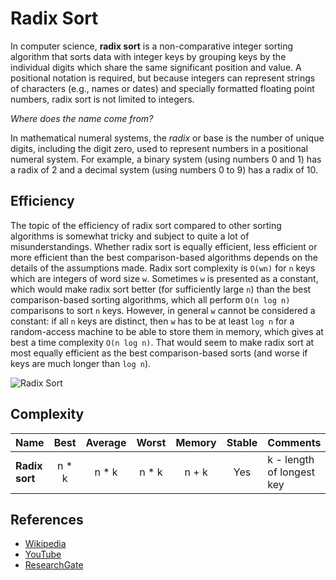 # Radix Sort


In computer science, **radix sort** is a non-comparative integer sorting
algorithm that sorts data with integer keys by grouping keys by the individual
digits which share the same significant position and value. A positional notation
is required, but because integers can represent strings of characters
(e.g., names or dates) and specially formatted floating point numbers, radix
sort is not limited to integers.

*Where does the name come from?*

In mathematical numeral systems, the *radix* or base is the number of unique digits,
including the digit zero, used to represent numbers in a positional numeral system.
For example, a binary system (using numbers 0 and 1) has a radix of 2 and a decimal
system (using numbers 0 to 9) has a radix of 10.

## Efficiency

The topic of the efficiency of radix sort compared to other sorting algorithms is
somewhat tricky and subject to quite a lot of misunderstandings. Whether radix
sort is equally efficient, less efficient or more efficient than the best
comparison-based algorithms depends on the details of the assumptions made.
Radix sort complexity is `O(wn)` for `n` keys which are integers of word size `w`.
Sometimes `w` is presented as a constant, which would make radix sort better
(for sufficiently large `n`) than the best comparison-based sorting algorithms,
which all perform `O(n log n)` comparisons to sort `n` keys. However, in
general `w` cannot be considered a constant: if all `n` keys are distinct,
then `w` has to be at least `log n` for a random-access machine to be able to
store them in memory, which gives at best a time complexity `O(n log n)`. That
would seem to make radix sort at most equally efficient as the best
comparison-based sorts (and worse if keys are much longer than `log n`).

![Radix Sort](./images/radix-sort.png)

## Complexity

| Name                  | Best            | Average             | Worst               | Memory    | Stable    | Comments  |
| --------------------- | :-------------: | :-----------------: | :-----------------: | :-------: | :-------: | :-------- |
| **Radix sort**        | n * k           | n * k               | n * k               | n + k     | Yes       | k - length of longest key |

## References

- [Wikipedia](https://en.wikipedia.org/wiki/Radix_sort)
- [YouTube](https://www.youtube.com/watch?v=XiuSW_mEn7g&index=62&t=0s&list=PLLXdhg_r2hKA7DPDsunoDZ-Z769jWn4R8)
- [ResearchGate](https://www.researchgate.net/figure/Simplistic-illustration-of-the-steps-performed-in-a-radix-sort-In-this-example-the_fig1_291086231)

